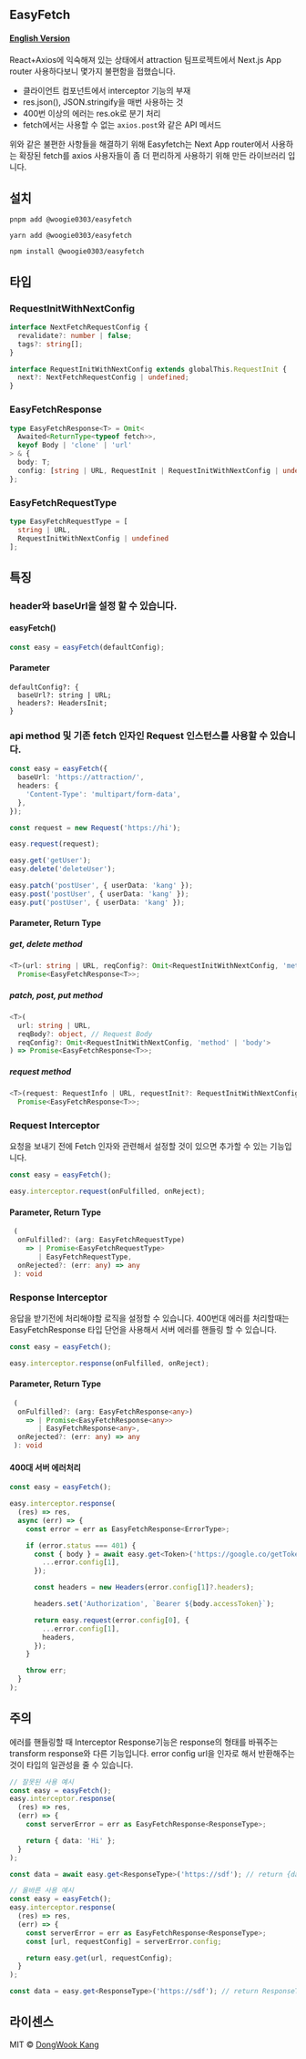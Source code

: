 ## EasyFetch

#### [English Version](./README.md)

React+Axios에 익숙해져 있는 상태에서 attraction 팀프로젝트에서 Next.js App router 사용하다보니 몇가지 불편함을 접했습니다.

- 클라이언트 컴포넌트에서 interceptor 기능의 부재
- res.json(), JSON.stringify을 매번 사용하는 것
- 400번 이상의 에러는 res.ok로 분기 처리
- fetch에서는 사용할 수 없는 `axios.post`와 같은 API 메서드

위와 같은 불편한 사항들을 해결하기 위해 Easyfetch는 Next App router에서 사용하는 확장된 fetch를 axios 사용자들이 좀 더 편리하게 사용하기 위해 만든 라이브러리 입니다.

## 설치

```
pnpm add @woogie0303/easyfetch
```

```
yarn add @woogie0303/easyfetch
```

```
npm install @woogie0303/easyfetch
```

## 타입

### RequestInitWithNextConfig

```ts
interface NextFetchRequestConfig {
  revalidate?: number | false;
  tags?: string[];
}

interface RequestInitWithNextConfig extends globalThis.RequestInit {
  next?: NextFetchRequestConfig | undefined;
}
```

### EasyFetchResponse

```ts
type EasyFetchResponse<T> = Omit<
  Awaited<ReturnType<typeof fetch>>,
  keyof Body | 'clone' | 'url'
> & {
  body: T;
  config: [string | URL, RequestInit | RequestInitWithNextConfig | undefined];
};
```

### EasyFetchRequestType

```ts
type EasyFetchRequestType = [
  string | URL,
  RequestInitWithNextConfig | undefined
];
```

## 특징

### header와 baseUrl을 설정 할 수 있습니다.

#### easyFetch()

```ts
const easy = easyFetch(defaultConfig);
```

#### Parameter

```
defaultConfig?: {
  baseUrl?: string | URL;
  headers?: HeadersInit;
}
```

### api method 및 기존 fetch 인자인 Request 인스턴스를 사용할 수 있습니다.

```ts
const easy = easyFetch({
  baseUrl: 'https://attraction/',
  headers: {
    'Content-Type': 'multipart/form-data',
  },
});

const request = new Request('https://hi');

easy.request(request);

easy.get('getUser');
easy.delete('deleteUser');

easy.patch('postUser', { userData: 'kang' });
easy.post('postUser', { userData: 'kang' });
easy.put('postUser', { userData: 'kang' });
```

#### Parameter, Return Type

##### get, delete method

```ts
<T>(url: string | URL, reqConfig?: Omit<RequestInitWithNextConfig, 'method'>) =>
  Promise<EasyFetchResponse<T>>;
```

##### patch, post, put method

```ts
<T>(
  url: string | URL,
  reqBody?: object, // Request Body
  reqConfig?: Omit<RequestInitWithNextConfig, 'method' | 'body'>
) => Promise<EasyFetchResponse<T>>;
```

##### request method

```ts
<T>(request: RequestInfo | URL, requestInit?: RequestInitWithNextConfig) =>
  Promise<EasyFetchResponse<T>>;
```

### Request Interceptor

요청을 보내기 전에 Fetch 인자와 관련해서 설정할 것이 있으면 추가할 수 있는 기능입니다.

```ts
const easy = easyFetch();

easy.interceptor.request(onFulfilled, onReject);
```

#### Parameter, Return Type

```ts
 (
  onFulfilled?: (arg: EasyFetchRequestType)
    => | Promise<EasyFetchRequestType>
       | EasyFetchRequestType,
  onRejected?: (err: any) => any
 ): void
```

### Response Interceptor

응답을 받기전에 처리해야할 로직을 설정할 수 있습니다. 400번대 에러를 처리할때는 EasyFetchResponse 타입 단언을 사용해서 서버 에러를 핸들링 할 수 있습니다.

```ts
const easy = easyFetch();

easy.interceptor.response(onFulfilled, onReject);
```

#### Parameter, Return Type

```ts
 (
  onFulfilled?: (arg: EasyFetchResponse<any>)
    => | Promise<EasyFetchResponse<any>>
       | EasyFetchResponse<any>,
  onRejected?: (err: any) => any
 ): void
```

#### 400대 서버 에러처리

```ts
const easy = easyFetch();

easy.interceptor.response(
  (res) => res,
  async (err) => {
    const error = err as EasyFetchResponse<ErrorType>;

    if (error.status === 401) {
      const { body } = await easy.get<Token>('https://google.co/getToken', {
        ...error.config[1],
      });

      const headers = new Headers(error.config[1]?.headers);

      headers.set('Authorization', `Bearer ${body.accessToken}`);

      return easy.request(error.config[0], {
        ...error.config[1],
        headers,
      });
    }

    throw err;
  }
);
```

## 주의

에러를 핸들링할 때 Interceptor Response기능은 response의 형태를 바꿔주는 transform response와 다른 기능입니다. error config url을 인자로 해서 반환해주는 것이 타입의 일관성을 줄 수 있습니다.

```ts
// 잘못된 사용 예시
const easy = easyFetch();
easy.interceptor.response(
  (res) => res,
  (err) => {
    const serverError = err as EasyFetchResponse<ResponseType>;

    return { data: 'Hi' };
  }
);

const data = await easy.get<ResponseType>('https://sdf'); // return {data: 'Hi'}

// 올바른 사용 예시
const easy = easyFetch();
easy.interceptor.response(
  (res) => res,
  (err) => {
    const serverError = err as EasyFetchResponse<ResponseType>;
    const [url, requestConfig] = serverError.config;

    return easy.get(url, requestConfig);
  }
);

const data = easy.get<ResponseType>('https://sdf'); // return ResponseType Data
```

## 라이센스

MIT © [DongWook Kang](https://github.com/woogie0303)
